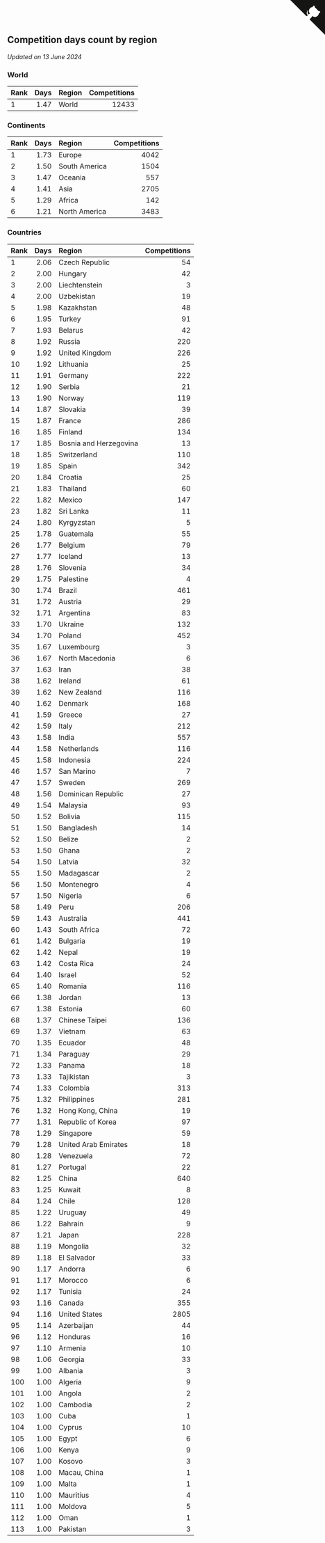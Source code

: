 ## Competition days count by region

*Updated on 13 June 2024*


### World

| Rank | Days | Region | Competitions |
| :--- | ---: | :--- | ---: |
| 1 | 1.47 | World | 12433 |

### Continents

| Rank | Days | Region | Competitions |
| :--- | ---: | :--- | ---: |
| 1 | 1.73 | Europe | 4042 |
| 2 | 1.50 | South America | 1504 |
| 3 | 1.47 | Oceania | 557 |
| 4 | 1.41 | Asia | 2705 |
| 5 | 1.29 | Africa | 142 |
| 6 | 1.21 | North America | 3483 |

### Countries

| Rank | Days | Region | Competitions |
| :--- | ---: | :--- | ---: |
| 1 | 2.06 | Czech Republic | 54 |
| 2 | 2.00 | Hungary | 42 |
| 3 | 2.00 | Liechtenstein | 3 |
| 4 | 2.00 | Uzbekistan | 19 |
| 5 | 1.98 | Kazakhstan | 48 |
| 6 | 1.95 | Turkey | 91 |
| 7 | 1.93 | Belarus | 42 |
| 8 | 1.92 | Russia | 220 |
| 9 | 1.92 | United Kingdom | 226 |
| 10 | 1.92 | Lithuania | 25 |
| 11 | 1.91 | Germany | 222 |
| 12 | 1.90 | Serbia | 21 |
| 13 | 1.90 | Norway | 119 |
| 14 | 1.87 | Slovakia | 39 |
| 15 | 1.87 | France | 286 |
| 16 | 1.85 | Finland | 134 |
| 17 | 1.85 | Bosnia and Herzegovina | 13 |
| 18 | 1.85 | Switzerland | 110 |
| 19 | 1.85 | Spain | 342 |
| 20 | 1.84 | Croatia | 25 |
| 21 | 1.83 | Thailand | 60 |
| 22 | 1.82 | Mexico | 147 |
| 23 | 1.82 | Sri Lanka | 11 |
| 24 | 1.80 | Kyrgyzstan | 5 |
| 25 | 1.78 | Guatemala | 55 |
| 26 | 1.77 | Belgium | 79 |
| 27 | 1.77 | Iceland | 13 |
| 28 | 1.76 | Slovenia | 34 |
| 29 | 1.75 | Palestine | 4 |
| 30 | 1.74 | Brazil | 461 |
| 31 | 1.72 | Austria | 29 |
| 32 | 1.71 | Argentina | 83 |
| 33 | 1.70 | Ukraine | 132 |
| 34 | 1.70 | Poland | 452 |
| 35 | 1.67 | Luxembourg | 3 |
| 36 | 1.67 | North Macedonia | 6 |
| 37 | 1.63 | Iran | 38 |
| 38 | 1.62 | Ireland | 61 |
| 39 | 1.62 | New Zealand | 116 |
| 40 | 1.62 | Denmark | 168 |
| 41 | 1.59 | Greece | 27 |
| 42 | 1.59 | Italy | 212 |
| 43 | 1.58 | India | 557 |
| 44 | 1.58 | Netherlands | 116 |
| 45 | 1.58 | Indonesia | 224 |
| 46 | 1.57 | San Marino | 7 |
| 47 | 1.57 | Sweden | 269 |
| 48 | 1.56 | Dominican Republic | 27 |
| 49 | 1.54 | Malaysia | 93 |
| 50 | 1.52 | Bolivia | 115 |
| 51 | 1.50 | Bangladesh | 14 |
| 52 | 1.50 | Belize | 2 |
| 53 | 1.50 | Ghana | 2 |
| 54 | 1.50 | Latvia | 32 |
| 55 | 1.50 | Madagascar | 2 |
| 56 | 1.50 | Montenegro | 4 |
| 57 | 1.50 | Nigeria | 6 |
| 58 | 1.49 | Peru | 206 |
| 59 | 1.43 | Australia | 441 |
| 60 | 1.43 | South Africa | 72 |
| 61 | 1.42 | Bulgaria | 19 |
| 62 | 1.42 | Nepal | 19 |
| 63 | 1.42 | Costa Rica | 24 |
| 64 | 1.40 | Israel | 52 |
| 65 | 1.40 | Romania | 116 |
| 66 | 1.38 | Jordan | 13 |
| 67 | 1.38 | Estonia | 60 |
| 68 | 1.37 | Chinese Taipei | 136 |
| 69 | 1.37 | Vietnam | 63 |
| 70 | 1.35 | Ecuador | 48 |
| 71 | 1.34 | Paraguay | 29 |
| 72 | 1.33 | Panama | 18 |
| 73 | 1.33 | Tajikistan | 3 |
| 74 | 1.33 | Colombia | 313 |
| 75 | 1.32 | Philippines | 281 |
| 76 | 1.32 | Hong Kong, China | 19 |
| 77 | 1.31 | Republic of Korea | 97 |
| 78 | 1.29 | Singapore | 59 |
| 79 | 1.28 | United Arab Emirates | 18 |
| 80 | 1.28 | Venezuela | 72 |
| 81 | 1.27 | Portugal | 22 |
| 82 | 1.25 | China | 640 |
| 83 | 1.25 | Kuwait | 8 |
| 84 | 1.24 | Chile | 128 |
| 85 | 1.22 | Uruguay | 49 |
| 86 | 1.22 | Bahrain | 9 |
| 87 | 1.21 | Japan | 228 |
| 88 | 1.19 | Mongolia | 32 |
| 89 | 1.18 | El Salvador | 33 |
| 90 | 1.17 | Andorra | 6 |
| 91 | 1.17 | Morocco | 6 |
| 92 | 1.17 | Tunisia | 24 |
| 93 | 1.16 | Canada | 355 |
| 94 | 1.16 | United States | 2805 |
| 95 | 1.14 | Azerbaijan | 44 |
| 96 | 1.12 | Honduras | 16 |
| 97 | 1.10 | Armenia | 10 |
| 98 | 1.06 | Georgia | 33 |
| 99 | 1.00 | Albania | 3 |
| 100 | 1.00 | Algeria | 9 |
| 101 | 1.00 | Angola | 2 |
| 102 | 1.00 | Cambodia | 2 |
| 103 | 1.00 | Cuba | 1 |
| 104 | 1.00 | Cyprus | 10 |
| 105 | 1.00 | Egypt | 6 |
| 106 | 1.00 | Kenya | 9 |
| 107 | 1.00 | Kosovo | 3 |
| 108 | 1.00 | Macau, China | 1 |
| 109 | 1.00 | Malta | 1 |
| 110 | 1.00 | Mauritius | 4 |
| 111 | 1.00 | Moldova | 5 |
| 112 | 1.00 | Oman | 1 |
| 113 | 1.00 | Pakistan | 3 |


<a href="https://github.com/JustinTimeCuber/wca_statistics" class="github-corner" aria-label="View source on Github"><svg width="80" height="80" viewBox="0 0 250 250" style="fill:#151513; color:#fff; position: absolute; top: 0; border: 0; right: 0;" aria-hidden="true"><path d="M0,0 L115,115 L130,115 L142,142 L250,250 L250,0 Z"></path><path d="M128.3,109.0 C113.8,99.7 119.0,89.6 119.0,89.6 C122.0,82.7 120.5,78.6 120.5,78.6 C119.2,72.0 123.4,76.3 123.4,76.3 C127.3,80.9 125.5,87.3 125.5,87.3 C122.9,97.6 130.6,101.9 134.4,103.2" fill="currentColor" style="transform-origin: 130px 106px;" class="octo-arm"></path><path d="M115.0,115.0 C114.9,115.1 118.7,116.5 119.8,115.4 L133.7,101.6 C136.9,99.2 139.9,98.4 142.2,98.6 C133.8,88.0 127.5,74.4 143.8,58.0 C148.5,53.4 154.0,51.2 159.7,51.0 C160.3,49.4 163.2,43.6 171.4,40.1 C171.4,40.1 176.1,42.5 178.8,56.2 C183.1,58.6 187.2,61.8 190.9,65.4 C194.5,69.0 197.7,73.2 200.1,77.6 C213.8,80.2 216.3,84.9 216.3,84.9 C212.7,93.1 206.9,96.0 205.4,96.6 C205.1,102.4 203.0,107.8 198.3,112.5 C181.9,128.9 168.3,122.5 157.7,114.1 C157.9,116.9 156.7,120.9 152.7,124.9 L141.0,136.5 C139.8,137.7 141.6,141.9 141.8,141.8 Z" fill="currentColor" class="octo-body"></path></svg></a><style>.github-corner:hover .octo-arm{animation:octocat-wave 560ms ease-in-out}@keyframes octocat-wave{0%,100%{transform:rotate(0)}20%,60%{transform:rotate(-25deg)}40%,80%{transform:rotate(10deg)}}@media (max-width:500px){.github-corner:hover .octo-arm{animation:none}.github-corner .octo-arm{animation:octocat-wave 560ms ease-in-out}}</style>
